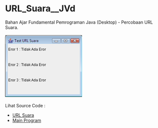 # URL_Suara__JVd
Bahan Ajar Fundamental Pemrograman Java (Desktop) - Percobaan URL Suara.<br><br>
<img src="https://github.com/RizkyKhapidsyah/URL_Suara__JVd/blob/master/result/001.png"><br><br>
Lihat Source Code :<br>
- <a href="https://github.com/RizkyKhapidsyah/URL_Suara__JVd/blob/master/src/com/rk/URLSuara.java">URL Suara</a><br>
- <a href="https://github.com/RizkyKhapidsyah/URL_Suara__JVd/blob/master/src/MainProgram.java">Main Program</a>
